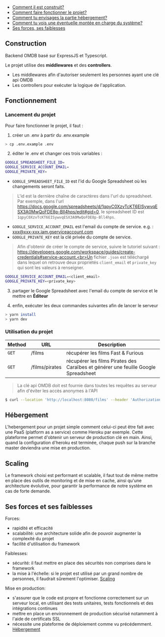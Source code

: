 - [Comment il est construit?](#construction)
- [Comment faire fonctionner le projet?](#fonctionnement)
- [Comment tu envisages la partie hébergement?](#hébergement)
- [Comment tu vois une éventuelle montée en charge du système?](#scaling)
- [Ses forces, ses faiblesses](#ses-forces-et-ses-faiblesses)


## Construction

Backend OMDB basé sur ExpressJS et Typescript.

Le projet utilise des **middlewares** et des **controllers**.
- Les middlewares afin d'autoriser seulement les personnes ayant une clé api OMDB
- Les controllers pour exécuter la logique de l'application.


## Fonctionnement

### **Lancement du projet**

Pour faire fonctionner le projet, il faut :
1. créer un .env à partir du .env.example
```bash
> cp .env.example .env
```

2. éditer le .env et changer ces trois variables  :
```bash
GOOGLE_SPREADSHEET_FILE_ID=
GOOGLE_SERVICE_ACCOUNT_EMAIL=
GOOGLE_PRIVATE_KEY=
```

- ```GOOGLE_SPREADSHEET_FILE_ID``` est l'id du Google Spreadsheet où les changements seront faits.

> L'id est la dernière chaîne de caractères dans l'url du spreadsheet. Par exemple, dans l'url https://docs.google.com/spreadsheets/d/1qpyC0XzvTcKT6EISywvqESX3A0MwQoFDE8p-Bll4hps/edit#gid=0, le spreadsheet ID est ```1qpyC0XzvTcKT6EISywvqESX3A0MwQoFDE8p-Bll4hps```.

- ```GOOGLE_SERVICE_ACCOUNT_EMAIL``` est l'email du compte de service. e.g. : xxx@xxx-xxx.iam.gserviceaccount.com
- ```GOOGLE_PRIVATE_KEY``` est la clé privée du compte de service.

> Afin d'obtenir de créer le compte de service, suivre le tutoriel suivant : https://developers.google.com/workspace/guides/create-credentials#service-account.<br>Un fichier ```.json``` est téléchargé dans lequel on retrouve deux propriétés ```client_email``` et ```private_key``` qui sont les valeurs à renseigner.

```bash
GOOGLE_SERVICE_ACCOUNT_EMAIL=<client_email>
GOOGLE_PRIVATE_KEY=<private_key>
```

3. partager le Google Spreadsheet avec l'email du compte de service et le mettre en **Éditeur**

4. enfin, exécuter les deux commandes suivantes afin de lancer le serveur
```bash
> yarn install
> yarn dev
```

### **Utilisation du projet**


| Method   | URL                                      | Description |
|----------|------------------------------------------|-------------|
| `GET`    | /films        | récupérer les films Fast & Furious  |
| `GET`    | /films/pirates| récupérer les films Pirates des Caraïbes et générer une feuille Google Spreadsheet   |

> La clé api OMDB doit est fournie dans toutes les requêtes au serveur afin d'éviter les accès anonymes à l'API

```bash
$ curl --location 'http://localhost:8080/films' --header 'Authorization: Bearer <OMDB_API_KEY>'
```


## Hébergement

L'hebergement pour un projet simple comment celui-ci peut être fait avec une PaaS (platform as a service) comme Heroku par exemple. Cette plateforme permet d'obtenir un serveur de production clé en main.
Ainsi, quand la configuration d'heroku est terminée, chaque push sur la branche master deviendra une mise en production.

## Scaling

Le framework choisi est performant et scalable, il faut tout de même mettre en place des outils de monitoring et de mise en cache, ainsi qu'une architecture évolutive, pour garantir la performance de notre système en cas de forte demande.

## Ses forces et ses faiblesses

Forces:
- rapidité et efficacité
- scalabilité: une architecture solide afin de pouvoir augmenter la complexité du projet
- facilité d'utilisation du framework

Faiblesses:
- sécurité: il faut mettre en place des sécurités non comprises dans le framework
- la mise à l'échelle: si le projet est utilisé par un grand nombre de personnes, il faudrait sûrement l'optimiser. [Scaling](#scaling)

Mise en production:
- s'assurer que le code est propre et fonctionne correctement sur un serveur local, en utilisant des tests unitaires, tests fonctionnels et des intégrations continues
- mettre en place un environnement de production sécurisé notamment à l'aide de certificats SSL
- nécessite une plateforme de déploiement comme vu précédemment. [Hébergement](#hébergement)